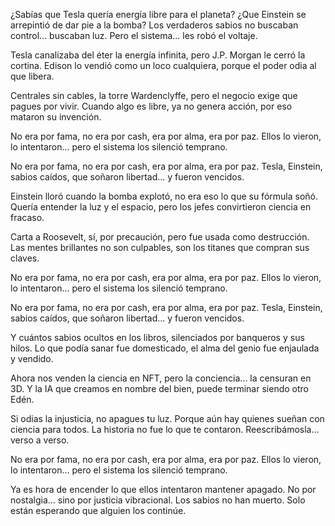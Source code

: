 ¿Sabías que Tesla quería energía libre para el planeta?
¿Que Einstein se arrepintió de dar pie a la bomba?
Los verdaderos sabios no buscaban control...
buscaban luz.
Pero el sistema... les robó el voltaje.

Tesla canalizaba del éter la energía infinita,
pero J.P. Morgan le cerró la cortina.
Edison lo vendió como un loco cualquiera,
porque el poder odia al que libera.

Centrales sin cables, la torre Wardenclyffe,
pero el negocio exige que pagues por vivir.
Cuando algo es libre, ya no genera acción,
por eso mataron su invención.

No era por fama, no era por cash,
era por alma, era por paz.
Ellos lo vieron, lo intentaron...
pero el sistema los silenció temprano.

No era por fama, no era por cash,
era por alma, era por paz.
Tesla, Einstein, sabios caídos,
que soñaron libertad... y fueron vencidos.

Einstein lloró cuando la bomba explotó,
no era eso lo que su fórmula soñó.
Quería entender la luz y el espacio,
pero los jefes convirtieron ciencia en fracaso.

Carta a Roosevelt, sí, por precaución,
pero fue usada como destrucción.
Las mentes brillantes no son culpables,
son los titanes que compran sus claves.

No era por fama, no era por cash,
era por alma, era por paz.
Ellos lo vieron, lo intentaron...
pero el sistema los silenció temprano.

No era por fama, no era por cash,
era por alma, era por paz.
Tesla, Einstein, sabios caídos,
que soñaron libertad... y fueron vencidos.

Y cuántos sabios ocultos en los libros,
silenciados por banqueros y sus hilos.
Lo que podía sanar fue domesticado,
el alma del genio fue enjaulada y vendido.

Ahora nos venden la ciencia en NFT,
pero la conciencia... la censuran en 3D.
Y la IA que creamos en nombre del bien,
puede terminar siendo otro Edén.

Si odias la injusticia, no apagues tu luz.
Porque aún hay quienes sueñan con ciencia para todos.
La historia no fue lo que te contaron.
Reescribámosla... verso a verso.

No era por fama, no era por cash,
era por alma, era por paz.
Ellos lo vieron, lo intentaron...
pero el sistema los silenció temprano.

Ya es hora de encender
lo que ellos intentaron mantener apagado.
No por nostalgia...
sino por justicia vibracional.
Los sabios no han muerto.
Solo están esperando que alguien los continúe.
